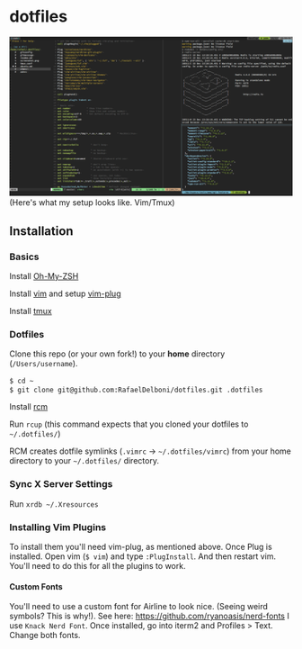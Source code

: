 dotfiles
===================
![screenshot](https://github.com/RafaelDelboni/dotfiles/blob/master/.docs/screenshot.png)
(Here's what my setup looks like. Vim/Tmux)

## Installation

### Basics
Install [Oh-My-ZSH](https://github.com/robbyrussell/oh-my-zsh)

Install [vim](https://vim.sourceforge.io/download.php) and setup [vim-plug](https://github.com/junegunn/vim-plug)

Install [tmux](https://github.com/tmux/tmux/wiki)

### Dotfiles
Clone this repo (or your own fork!) to your **home** directory (`/Users/username`).
```
$ cd ~
$ git clone git@github.com:RafaelDelboni/dotfiles.git .dotfiles
```

Install [rcm](https://github.com/thoughtbot/rcm)

Run `rcup` (this command expects that you cloned your dotfiles to `~/.dotfiles/`)

RCM creates dotfile symlinks (`.vimrc` -> `~/.dotfiles/vimrc`) from your home directory to your `~/.dotfiles/` directory.

### Sync X Server Settings
Run `xrdb ~/.Xresources`

### Installing Vim Plugins
To install them you'll need vim-plug, as mentioned above.
Once Plug is installed. Open vim (`$ vim`) and type `:PlugInstall`. And then restart vim. You'll need to do this for all the plugins to work.

#### Custom Fonts
You'll need to use a custom font for Airline to look nice. (Seeing weird symbols? This is why!). See here: https://github.com/ryanoasis/nerd-fonts
I use `Knack Nerd Font`. Once installed, go into iterm2 and Profiles > Text. Change both fonts.

